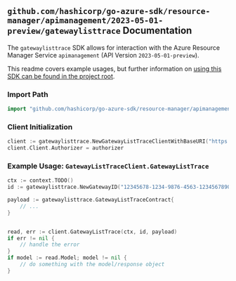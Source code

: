 
## `github.com/hashicorp/go-azure-sdk/resource-manager/apimanagement/2023-05-01-preview/gatewaylisttrace` Documentation

The `gatewaylisttrace` SDK allows for interaction with the Azure Resource Manager Service `apimanagement` (API Version `2023-05-01-preview`).

This readme covers example usages, but further information on [using this SDK can be found in the project root](https://github.com/hashicorp/go-azure-sdk/tree/main/docs).

### Import Path

```go
import "github.com/hashicorp/go-azure-sdk/resource-manager/apimanagement/2023-05-01-preview/gatewaylisttrace"
```


### Client Initialization

```go
client := gatewaylisttrace.NewGatewayListTraceClientWithBaseURI("https://management.azure.com")
client.Client.Authorizer = authorizer
```


### Example Usage: `GatewayListTraceClient.GatewayListTrace`

```go
ctx := context.TODO()
id := gatewaylisttrace.NewGatewayID("12345678-1234-9876-4563-123456789012", "example-resource-group", "serviceValue", "gatewayIdValue")

payload := gatewaylisttrace.GatewayListTraceContract{
	// ...
}


read, err := client.GatewayListTrace(ctx, id, payload)
if err != nil {
	// handle the error
}
if model := read.Model; model != nil {
	// do something with the model/response object
}
```
